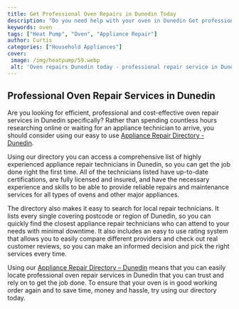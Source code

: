 ```yaml
---
title: Get Professional Oven Repairs in Dunedin Today
description: "Do you need help with your oven in Dunedin Get professional oven repairs services today from an experienced team We provide expert assistance when it comes to all kinds of oven repairs from range top units to built-in wall ovens Get the best service for your oven repair needs"
keywords: oven
tags: ["Heat Pump", "Oven", "Appliance Repair"]
author: Curtis
categories: ["Household Appliances"]
cover: 
 image: /img/heatpump/59.webp
 alt: 'Oven repairs Dunedin today - professional repair service in Dunedin'
---
```

## Professional Oven Repair Services in Dunedin
Are you looking for efficient, professional and cost-effective oven repair services in Dunedin specifically? Rather than spending countless hours researching online or waiting for an appliance technician to arrive, you should consider using our easy to use [Appliance Repair Directory - Dunedin](./pages/appliance-repair-technicians/new-zealand/dunedin).

Using our directory you can access a comprehensive list of highly experienced appliance repair technicians in Dunedin, so you can get the job done right the first time. All of the technicians listed have up-to-date certifications, are fully licensed and insured, and have the necessary experience and skills to be able to provide reliable repairs and maintenance services for all types of ovens and other major appliances. 

The directory also makes it easy to search for local repair technicians. It lists every single covering postcode or region of Dunedin, so you can quickly find the closest appliance repair technicians who can attend to your needs with minimal downtime. It also includes an easy to use rating system that allows you to easily compare different providers and check out real customer reviews, so you can make an informed decision and pick the right services every time.

Using our [Appliance Repair Directory – Dunedin](./pages/appliance-repair-technicians/new-zealand/dunedin) means that you can easily locate professional oven repair services in Dunedin that you can trust and rely on to get the job done. To ensure that your oven is in good working order again and to save time, money and hassle, try using our directory today.

